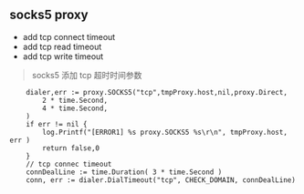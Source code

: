 ## socks5 proxy

* add tcp connect timeout
* add tcp read timeout
* add tcp write timeout

> socks5 添加 tcp 超时时间参数

```
	dialer,err := proxy.SOCKS5("tcp",tmpProxy.host,nil,proxy.Direct,
		2 * time.Second,
		4 * time.Second,
	)
	if err != nil {
		log.Printf("[ERROR1] %s proxy.SOCKS5 %s\r\n", tmpProxy.host, err )
		return false,0
	}
	// tcp connec timeout
	connDealLine := time.Duration( 3 * time.Second )
	conn, err := dialer.DialTimeout("tcp", CHECK_DOMAIN, connDealLine)
```
